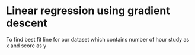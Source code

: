 # Linear regression using gradient descent

To find best fit line for our dataset which contains number of hour study as x and score as y
